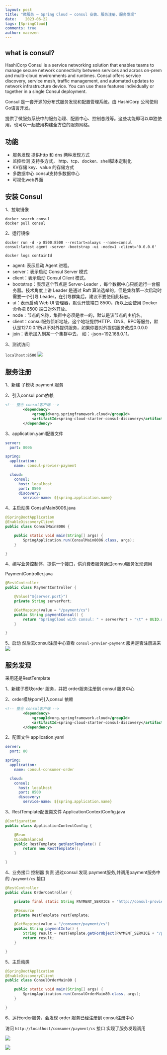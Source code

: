 ```yaml
---
layout: post
title: "微服务 – Spring Cloud – consul 安装、服务注册、服务发现"
date:    2023-06-22
tags: [SpringCloud]
comments: true
author: mazezen
---
```


## what is consul?

HashiCorp Consul is a service networking solution that enables teams to manage secure network connectivity between services and across on-prem and multi-cloud environments and runtimes. Consul offers service discovery, service mesh, traffic management, and automated updates to network infrastructure device. You can use these features individually or together in a single Consul deployment.

Consul 是一套开源的分布式服务发现和配置管理系统。由 HashiCorp 公司使用Go语言开发。

提供了微服务系统中的服务治理、配置中心、控制总线等。这些功能即可以单独使用，也可以一起使用构建全方位的服务网格。



## 功能

* 服务发现               提供http 和 dns 两种发现方式
* 监控检测              支持多方式， http、tcp、docker、shell脚本定制化
* KV存储                  key、value 的存储方式
* 多数据中心           consul支持多数据中心
* 可视化web界面



## 安装 Consul

1、拉取镜像

```shell
docker search consul
docker pull consul
```

2、运行镜像

```shell
docker run -d -p 8500:8500 --restart=always --name=consul consul:latest agent -server -bootstrap -ui -node=1 -client='0.0.0.0'

docker logs containId
```

- agent: 表示启动 Agent 进程。
- server：表示启动 Consul Server 模式
- client：表示启动 Consul Cilent 模式。
- bootstrap：表示这个节点是 Server-Leader ，每个数据中心只能运行一台服务器。技术角度上讲 Leader 是通过 Raft 算法选举的，但是集群第一次启动时需要一个引导 Leader，在引导群集后，建议不要使用此标志。
- ui：表示启动 Web UI 管理器，默认开放端口 8500，所以上面使用 Docker 命令把 8500 端口对外开放。
- node：节点的名称，集群中必须是唯一的，默认是该节点的主机名。
- client：consul服务侦听地址，这个地址提供HTTP、DNS、RPC等服务，默认是127.0.0.1所以不对外提供服务，如果你要对外提供服务改成0.0.0.0
- join：表示加入到某一个集群中去。 如：-json=192.168.0.11。

3、测试访问

`localhost:8500`
![](http://images.caixiaoxin.cn/consul.jpg)

## 服务注册

1、新建 子模块 payment 服务

2、引入consul pom依赖

```xml
<!-- 整合 consul客户端 -->
        <dependency>
            <groupId>org.springframework.cloud</groupId>
            <artifactId>spring-cloud-starter-consul-discovery</artifactId>
        </dependency>
```

3、application.yaml配置文件

```yaml
server:
  port: 8006

spring:
  application:
    name: consul-provier-payment

  cloud:
    consul:
      host: localhost
      port: 8500
      discovery:
        service-name: ${spring.application.name}
```

4、主启动类 ConsulMain8006.java

```java
@SpringBootApplication
@EnableDiscoveryClient
public class ConsulMain8006 {

    public static void main(String[] args) {
        SpringApplication.run(ConsulMain8006.class, args);
    }

}
```



4、编写业务控制体，提供一个接口，供消费者服务通过consul服务发现调用

PaymentController.java

```java
@RestController
public class PaymentController {

    @Value("${server.port}")
    private String serverPort;

    @GetMapping(value = "/payment/cs")
    public String paymentConsul() {
        return "SpringCloud with consul: " + serverPort + "\t" + UUID.randomUUID().toString();
    }

}
```

5、启动 然后去consul注册中心查看 `consul-provier-payment` 服务是否注册进来
![](http://images.caixiaoxin.cn/consul-service1.jpg)



## 服务发现

采用还是RestTemplate

1、新建子模块order 服务，并把 order服务注册到 consul 服务中心 

2、order模块pom引入consul 依赖

```xml
<!-- 整合 consul客户端 -->
        <dependency>
            <groupId>org.springframework.cloud</groupId>
            <artifactId>spring-cloud-starter-consul-discovery</artifactId>
        </dependency>
```

2、配置文件 application.yaml

```yaml
server:
  port: 80

spring:
  application:
    name: consul-consumer-order

  cloud:
    consul:
      host: localhost
      port: 8500
      discovery:
        service-name: ${spring.application.name}
```

3、RestTemplate配置类文件 ApplicationContextConfig.java

```java
@Configuration
public class ApplicationContextConfig {

    @Bean
    @LoadBalanced
    public RestTemplate getRestTemplate() {
        return new RestTemplate();
    }

}

```

 4、业务接口 控制器 负责 通过consul 发现 payment服务,并调用payment服务中的 `/payment/cs` 接口

```java
@RestController
public class OrderController {

    private final static String PAYMENT_SERVICE = "http://consul-provier-payment";

    @Resource
    private RestTemplate restTemplate;

    @GetMapping(value = "/comsumer/payment/cs")
    public String paymentInfo() {
        String result = restTemplate.getForObject(PAYMENT_SERVICE + "/payment/cs", String.class);
        return result;
    }

}

```

5、主启动类

```java
@SpringBootApplication
@EnableDiscoveryClient
public class ConsulOrderMain80 {

    public static void main(String[] args) {
        SpringApplication.run(ConsulOrderMain80.class, args);
    }

}
```

6、运行order服务，会发现 order 服务已经注册到 consul注册中心

访问 `http://localhost/comsumer/payment/cs` 接口 实现了服务发现调用

![](http://images.caixiaoxin.cn/consul-service2.jpg)

![](http://images.caixiaoxin.cn/consul-res.jpg)
